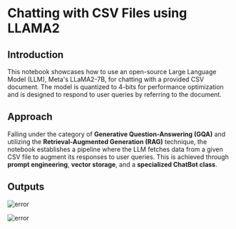 # Chatting with CSV Files using LLAMA2

## Introduction

This notebook showcases how to use an open-source Large Language Model (LLM), Meta's LLaMA2-7B, for chatting with a provided CSV document. The model is quantized to 4-bits for performance optimization and is designed to respond to user queries by referring to the document.

## Approach

Falling under the category of **Generative Question-Answering (GQA)** and utilizing the **Retrieval-Augmented Generation (RAG)** technique, the notebook establishes a pipeline where the LLM fetches data from a given CSV file to augment its responses to user queries. This is achieved through **prompt engineering**, **vector storage**, and a **specialized ChatBot class**.

## Outputs

![error](https://i.ibb.co/rZnMdww/csv1.png)

![error](https://i.ibb.co/4PpXF7d/csv2.png)
